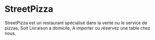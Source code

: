 # StreetPizza
StreetPizza est un restaurant spécialisé dans la vente ou le service de pizzas, Soit Livraison a domicile, A importer ou réservez une table chez nous.
